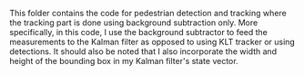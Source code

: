 This folder contains the code for pedestrian detection and tracking where the tracking part is done using background subtraction only. More specifically, in this code, I use the background subtractor to feed the measurements to the Kalman filter as opposed to using KLT tracker or using detections. It should also be noted that I also incorporate the width and height of the bounding box in my Kalman filter's state vector.

